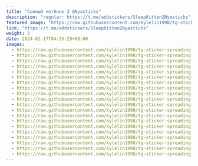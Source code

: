 ```yaml
---
title: "Сонный котёнок 2 @Nyasticks"
description: "regular: https://t.me/addstickers/SleepKitten2Nyasticks"
featured_image: "https://raw.githubusercontent.com/kylelin1998/tg-sticker-spreading-worldwide-images/main/img/e57c70c7-2780-4e5d-b8d5-98b4e8b49bd4.jpg"
link: "https://t.me/addstickers/SleepKitten2Nyasticks"
weight: 3
date: 2024-01-17T04:35:29+08:00
images:
  - https://raw.githubusercontent.com/kylelin1998/tg-sticker-spreading-worldwide-images/main/img/e57c70c7-2780-4e5d-b8d5-98b4e8b49bd4.jpg
  - https://raw.githubusercontent.com/kylelin1998/tg-sticker-spreading-worldwide-images/main/img/a6295245-0c28-4b71-98c6-c1572baa6ea3.jpg
  - https://raw.githubusercontent.com/kylelin1998/tg-sticker-spreading-worldwide-images/main/img/4c1b7ca0-defb-4d4e-8cd9-88a0877a3c28.jpg
  - https://raw.githubusercontent.com/kylelin1998/tg-sticker-spreading-worldwide-images/main/img/d4c00a46-fb46-4293-b21d-e24674a6e88f.jpg
  - https://raw.githubusercontent.com/kylelin1998/tg-sticker-spreading-worldwide-images/main/img/60e8bab2-8385-4d59-8644-0a07336b50e3.jpg
  - https://raw.githubusercontent.com/kylelin1998/tg-sticker-spreading-worldwide-images/main/img/de7b2dbe-24b7-4e19-9878-c3b9f1fbc226.jpg
  - https://raw.githubusercontent.com/kylelin1998/tg-sticker-spreading-worldwide-images/main/img/b39e6cc5-88dd-463b-91dd-3b8aa0f61187.jpg
  - https://raw.githubusercontent.com/kylelin1998/tg-sticker-spreading-worldwide-images/main/img/1a5ef752-67fb-48b6-8a1a-952a9555805f.jpg
  - https://raw.githubusercontent.com/kylelin1998/tg-sticker-spreading-worldwide-images/main/img/a78c9623-ef2c-4c46-b5ec-c19533d87672.jpg
  - https://raw.githubusercontent.com/kylelin1998/tg-sticker-spreading-worldwide-images/main/img/0ce36c35-e55e-42fe-8295-fd004e47eca8.jpg
  - https://raw.githubusercontent.com/kylelin1998/tg-sticker-spreading-worldwide-images/main/img/c2566ef2-4359-419a-916e-e590c05dcdad.jpg
  - https://raw.githubusercontent.com/kylelin1998/tg-sticker-spreading-worldwide-images/main/img/fcd997ff-1e3c-4b9f-8131-99c98f619756.jpg
  - https://raw.githubusercontent.com/kylelin1998/tg-sticker-spreading-worldwide-images/main/img/d0d8c080-9b55-4a54-8a75-bf02672123e9.jpg
  - https://raw.githubusercontent.com/kylelin1998/tg-sticker-spreading-worldwide-images/main/img/22ceb558-fda6-4be0-a11e-e0938c0ace99.jpg
  - https://raw.githubusercontent.com/kylelin1998/tg-sticker-spreading-worldwide-images/main/img/e1c230ec-e865-4386-a8a4-30236b3f3c5c.jpg
  - https://raw.githubusercontent.com/kylelin1998/tg-sticker-spreading-worldwide-images/main/img/92431240-379a-401a-8997-8eb0e4a9f313.jpg
  - https://raw.githubusercontent.com/kylelin1998/tg-sticker-spreading-worldwide-images/main/img/257af232-119c-4116-a4fb-162de5d5c24a.jpg
  - https://raw.githubusercontent.com/kylelin1998/tg-sticker-spreading-worldwide-images/main/img/abc79a70-44ff-45f3-b6e9-5ae8fca868b5.jpg
  - https://raw.githubusercontent.com/kylelin1998/tg-sticker-spreading-worldwide-images/main/img/75f3b9d3-6691-4778-a9dc-b06e5d1fcd3e.jpg
  - https://raw.githubusercontent.com/kylelin1998/tg-sticker-spreading-worldwide-images/main/img/642e44cd-3d23-4dd0-93d0-76f8a221eeb8.jpg
---
```

